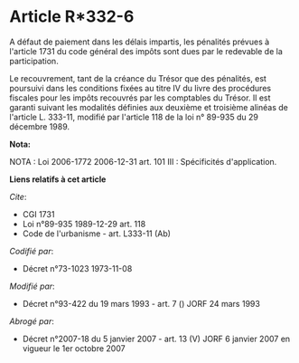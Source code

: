 # Article R*332-6

A défaut de paiement dans les délais impartis, les pénalités prévues à l'article 1731 du code général des impôts sont dues
par le redevable de la participation.

Le recouvrement, tant de la créance du Trésor que des pénalités, est poursuivi dans les conditions fixées au titre IV du
livre des procédures fiscales pour les impôts recouvrés par les comptables du Trésor. Il est garanti suivant les modalités
définies aux deuxième et troisième alinéas de l'article L. 333-11, modifié par l'article 118 de la loi n° 89-935 du 29
décembre 1989.

**Nota:**

NOTA : Loi 2006-1772 2006-12-31 art. 101 III : Spécificités d'application.

**Liens relatifs à cet article**

_Cite_:

  - CGI 1731
  - Loi n°89-935 1989-12-29 art. 118
  - Code de l'urbanisme - art. L333-11 (Ab)

_Codifié par_:

  - Décret n°73-1023 1973-11-08

_Modifié par_:

  - Décret n°93-422 du 19 mars 1993 - art. 7 () JORF 24 mars 1993

_Abrogé par_:

  - Décret n°2007-18 du 5 janvier 2007 - art. 13 (V) JORF 6 janvier 2007 en vigueur le 1er octobre 2007
